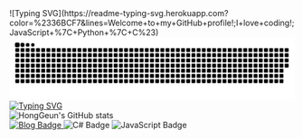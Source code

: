<!DOCTYPE html>
<html lang="en">
<!-- <head>
    <meta charset="UTF-8">
    <meta name="viewport" content="width=device-width, initial-scale=1.0">
    <title>HongGeun's GitHub Page</title>
    <style>
        body {
            font-family: Arial, sans-serif;
            background-color: #f4f4f4;
            color: #333;
            margin: 0;
            padding: 0;
            display: flex;
            justify-content: center;
            align-items: center;
            flex-direction: column;
            min-height: 100vh;
        }
        .container {
            text-align: center;
            background: #fff;
            padding: 20px;
            border-radius: 10px;
            box-shadow: 0 0 10px rgba(0, 0, 0, 0.1);
            max-width: 800px;
            width: 100%;
        }
        .link-container {
            margin-top: 20px;
        }
        .link-container a, .link-container img {
            display: inline-block;
            vertical-align: middle;
            margin-right: 10px;
            margin-bottom: 10px;
        }
        .link-container a:last-child, .link-container img:last-child {
            margin-right: 0;
        }
        .profile-stats img {
            max-width: 100%;
        }
    </style>
</head> -->
<body>
    <div class="container">
        ![Typing SVG](https://readme-typing-svg.herokuapp.com?color=%2336BCF7&lines=Welcome+to+my+GitHub+profile!;I+love+coding!;JavaScript+%7C+Python+%7C+C%23)
        <img src="https://github.com/Amborsia/Amborsia/blob/output/github-contribution-grid-snake.svg" alt="GitHub Contribution Grid Snake"/>
        
<a href="https://git.io/typing-svg">
        <img src="https://readme-typing-svg.demolab.com/?lines=Welcome+To+HongGeun's+Github" alt="Typing SVG"/>
</a>

<div class="profile-stats">
            <img src="https://github-readme-stats.vercel.app/api?username=Amborsia&show_icons=true&theme=radical" alt="HongGeun's GitHub stats"/>
        </div>

<div class="link-container">
            <a href="https://blog.naver.com/ghdrms1220" target="_blank">
                <img src="https://img.shields.io/badge/blog_link-20232a.svg?style=for-the-badge&logo=blogger&logoColor=#FF5722" alt="Blog Badge" />
            </a>
            <img src="https://img.shields.io/badge/csharp-20232a.svg?style=for-the-badge&logo=csharp&logoColor=512BD4" alt="C# Badge" />
            <img src="https://img.shields.io/badge/javascript-20232a.svg?style=for-the-badge&logo=javascript&logoColor=F7DF1E" alt="JavaScript Badge" />
        </div>
    </div>
</body>
</html>
